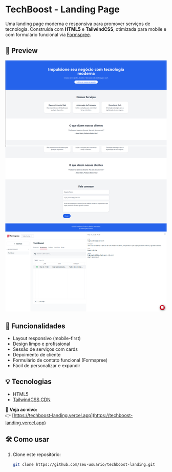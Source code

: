 # TechBoost - Landing Page

Uma landing page moderna e responsiva para promover serviços de tecnologia. Construída com **HTML5** e **TailwindCSS**, otimizada para mobile e com formulário funcional via [Formspree](https://formspree.io).

## 📸 Preview
![preview](./images/preview.PNG)
![preview](./images/contato.PNG)
![preview](./images/formspree.PNG)

## 🚀 Funcionalidades

- Layout responsivo (mobile-first)
- Design limpo e profissional
- Sessão de serviços com cards
- Depoimento de cliente
- Formulário de contato funcional (Formspree)
- Fácil de personalizar e expandir

## 💡 Tecnologias

- HTML5
- [TailwindCSS CDN](https://tailwindcss.com/docs/installation/play-cdn)

🔗 **Veja ao vivo:**  
👉 [https://techboost-landing.vercel.app](https://techboost-landing.vercel.app)

## 🛠 Como usar

1. Clone este repositório:
   ```bash
   git clone https://github.com/seu-usuario/techboost-landing.git
